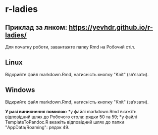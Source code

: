# r-ladies

## Приклад за лнком: https://yevhdr.github.io/r-ladies/


Для початку роботи, завантажте папку Rmd на Робочий стіл.

## Linux
Відкрийте файл markdown.Rmd, натисність кнопку "Knit" (звʼязати).

## Windows
Відкрийте файл markdown.Rmd, натисність кнопку "Knit" (звʼязати).

**У разі виникнення помилок:**
    *у файлі markdown.Rmd вкажіть відповідний шлях до Робочого стола: рядки 50 та 59;
    *у файлі TemplateToPandoc.R вкажіть відповідний шлях до папки "AppData/Roaming": рядок 49.


